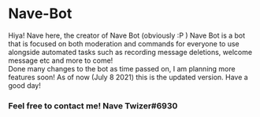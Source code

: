 # Nave-Bot
Hiya!
Nave here, the creator of Nave Bot (obviously :P ) 
Nave Bot is a bot that is focused on both moderation and commands for everyone to use alongside automated tasks such as recording message deletions, welcome message etc and more to come!  
Done many changes to the bot as time passed on, I am planning more features soon!
As of now (July 8 2021) this is the updated version.
Have a good day! 

### Feel free to contact me! Nave Twizer#6930
